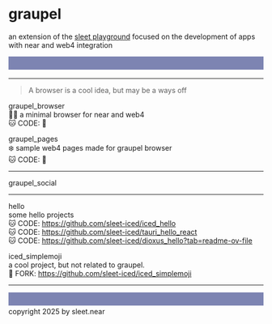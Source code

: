 # graupel
an extension of the [sleet playground](https://github.com/sleetplayground) focused on the development of apps with near and web4 integration


![](../src/sleet_banner_100px_7d84b2.svg)

---


> A browser is a cool idea, but may be a ways off

graupel_browser
<br/>
🧜‍♂️ a minimal browser for near and web4
<br/>
🐱 CODE: 🚧

graupel_pages
<br/>
❄️ sample web4 pages made for graupel browser
<br/>
🐱 CODE: 🚧


---

graupel_social



---


hello
<br/>
some hello projects
<br/>
🐱 CODE: https://github.com/sleet-iced/iced_hello
<br/>
🐱 CODE: https://github.com/sleet-iced/tauri_hello_react
<br/>
🐱 CODE: https://github.com/sleet-iced/dioxus_hello?tab=readme-ov-file


iced_simplemoji
<br/>
a cool project, but not related to graupel.
<br/>
🍴 FORK: https://github.com/sleet-iced/iced_simplemoji


---
![](../src/sleet_banner_100px_7d84b2.svg)
copyright 2025 by sleet.near